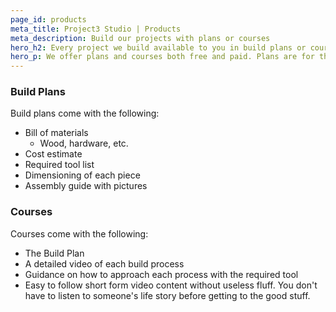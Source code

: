 ```yaml
---
page_id: products
meta_title: Project3 Studio | Products
meta_description: Build our projects with plans or courses
hero_h2: Every project we build available to you in build plans or courses
hero_p: We offer plans and courses both free and paid. Plans are for the more experienced DIYers who just want to dive in and tackle the project on their own. Whereas courses are for individuals who have the desire to take on the project but feel more comfortable having guidance along every step of the way.
---
```


### Build Plans

Build plans come with the following:

-   Bill of materials
    -   Wood, hardware, etc.
-   Cost estimate
-   Required tool list
-   Dimensioning of each piece
-   Assembly guide with pictures

### Courses

Courses come with the following:

-   The Build Plan
-   A detailed video of each build process
-   Guidance on how to approach each process with the required tool
-   Easy to follow short form video content without useless fluff. You don't have to listen to someone's life story before getting to the good stuff.
